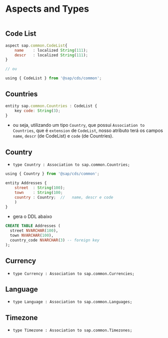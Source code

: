 #   Aspects and Types

```javascript
```

##  Code List

```javascript
aspect sap.common.CodeList{
    name    : localized String(111);
    descr   : localized String(111);
}

// ou

using { CodeList } from '@sap/cds/common';

```

##  Countries

```javascript
entity sap.common.Countries : CodeList {
    key code: String(3);
}
```

- ou seja, utilizando um tipo `Country`, que possui `Association to Countries`, que é `extension` de `CodeList`, nosso atributo terá os campos `name`, `descr` (de CodeList) e `code` (de Countries).

##  Country

- `type Country : Association to sap.common.Countries;`

```javascript
using { Country } from '@sap/cds/common';

entity Addresses {
    street  : String(100);
    town    : String(100;
    country : Country;  //   name, descr e code
    )
}
```

- gera o DDL abaixo

```sql
CREATE TABLE Addresses (
  street NVARCHAR(100),
  town NVARCHAR(100),
  country_code NVARCHAR(3) -- foreign key
);
```

##  Currency

- `type Currency : Association to sap.common.Currencies;`

##  Language

- `type Language : Association to sap.common.Languages;`

##  Timezone

- `type Timezone : Association to sap.common.Timezones;`
